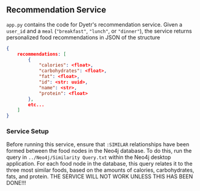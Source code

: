 ## Recommendation Service
`app.py` contains the code for Dyetr's recommendation service. Given a `user_id` and a `meal` (`"breakfast"`, `"lunch"`, or `"dinner"`), the service returns personalized food recommendations in JSON of the structure
```JSON
{
    recommendations: [
        {
            "calories": <float>,
            "carbohydrates": <float>,
            "fat": <float>,
            "id": <str: uuid>,
            "name": <str>,
            "protein": <float>
        },
        etc...
    ]
}
```

### Service Setup
Before running this service, ensure that `:SIMILAR` relationships have been formed between the food nodes in the Neo4j database. To do this, run the query in `../Neo4j/Similarity Query.txt` within the Neo4j desktop application. For each food node in the database, this query relates it to the three most similar foods, based on the amounts of calories, carbohydrates, fats, and protein. THE SERVICE WILL NOT WORK UNLESS THIS HAS BEEN DONE!!!